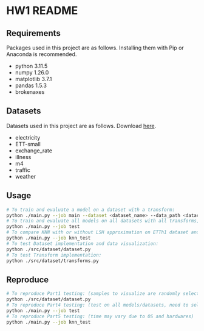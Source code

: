 # HW1 README

## Requirements

Packages used in this project are as follows. Installing them with Pip or Anaconda is recommended.

- python 3.11.5
- numpy 1.26.0
- matplotlib 3.7.1
- pandas 1.5.3
- brokenaxes

## Datasets

Datasets used in this project are as follows. Download [here](https://box.nju.edu.cn/d/b33a9f73813048b8b00f).

- electricity
- ETT-small
- exchange_rate
- illness
- m4
- traffic
- weather

## Usage

```bash
# To train and evaluate a model on a dataset with a transform:
python ./main.py --job main --dataset <dataset_name> --data_path <datacsv_path> --model <model_name> --transform <trans_name>
# To train and evaluate all models on all datasets with all transforms, and save metrics in a file:
python ./main.py --job test
# To compare KNN with or without LSH approximation on ETTh1 dataset and illness dataset:
python ./main.py --job knn_test
# To test Dataset implementation and data visualization:
python ./src/dataset/dataset.py
# To test Transform implementation:
python ./src/dataset/transforms.py
```

## Reproduce

```bash
# To reproduce Part1 testing: (samples to visualize are randomly selected)
python ./src/dataset/dataset.py
# To reproduce Part4 testing: (test on all models/datasets, need to select the desired ones)
python ./main.py --job test
# To reproduce Part5 testing: (time may vary due to OS and hardwares)
python ./main.py --job knn_test
```

